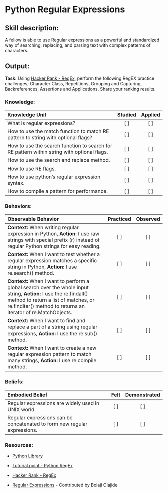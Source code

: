 # Python Regular Expressions

## Skill description:

A fellow is able to use Regular expressions as a powerful and standardized way of searching, replacing, and parsing text with complex patterns of characters. 

## Output: 

**Task:** Using [Hacker Rank - RegEx](https://www.hackerrank.com/domains/regex/re-introduction), perform the following RegEX practice challenges; Character Class, Repetitions, Grouping and Capturing, Backreferences, Assertions and Applications. Share your ranking results.

### Knowledge:

| Knowledge Unit   |      Studied      | Applied |
|:-------------|:------------------:|:--------:|
| What is regular expressions?  | [ ] | [ ] |
| How to use the match function to match RE pattern to string with optional flags? | [ ] | [ ] |
| How to use the search function to search for RE pattern within string with optional flags. | [ ] | [ ] |
| How to use the search and replace method.  | [ ] | [ ] |
| How to use RE flags. | [ ] | [ ] |
| How to use python’s regular expression syntax. | [ ] | [ ] |
| How to compile a pattern for performance. | [ ] | [ ] |

### Behaviors:

| Observable Behavior   |      Practiced      | Observed |
|:-------------|:------------------:|:--------:|
| **Context:** When writing regular expression in Python, **Action:** I use raw strings with special prefix (r) instead of regular Python strings for easy reading. | [ ] | [ ] |
| **Context:** When I want to test whether a regular expression matches a specific string in Python, **Action:** I use re.search() method. | [ ] | [ ] |
| **Context:** When I want to perform a global search over the whole input string, **Action:** I use the re.findall() method to return a list of matches, or re.finditer() method to returns an iterator of re.MatchObjects. | [ ] | [ ] |
| **Context:** When I want to find and replace a part of a string using regular expressions, **Action:** I use the  re.sub() method. | [ ] | [ ] |
| **Context:** When I want to create a new regular expression pattern to match many strings, **Action:** I use re.compile method. | [ ] | [ ] |

### Beliefs:
| Embodied Belief   |      Felt      | Demonstrated |
|:-------------|:------------------:|:--------:|
| Regular expressions are widely used in UNIX world. | [ ] | [ ] |
| Regular expressions can be concatenated to form new regular expressions. | [ ] | [ ] |

### Resources:

- [Python Library](http://docs.python.org/3.2/library/re.html)

- [Tutorial point - Python RegEx](https://www.tutorialspoint.com/python/python_reg_expressions.htm)

- [Hacker Rank - RegEx](https://www.hackerrank.com/domains/regex/re-introduction) 

- [Regular Expressions](https://www.regular-expressions.info/) - Contributed by Bolaji Olajide
